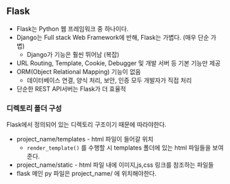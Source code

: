 ## Flask

* Flask는 Python 웹 프레임워크 중 하나이다.
* Django는 Full stack Web Framework에 반해, Flask는 가볍다. (매우 단순 가볍)
  * Django가 기능은 훨씬 뛰어남 (복잡)
* URL Routing, Template, Cookie, Debugger 및 개발 서버 등 기본 기능만 제공
* ORM(Object Relational Mapping) 기능이 없음
  * 데이터베이스 연결, 양식 처리, 보안, 인증 모두 개발자가 직접 처리
* 단순한 REST API서버는 Flask가 더 효율적

### 디렉토리 폴더 구성

Flask에서 정의되어 있는 디렉토리 구조이기 때문에 따라야한다.

* project_name/templates - html 파일이 들어갈 위치
  * ```render_template()``` 를 수행할 시 templates 폴더에 있는 html 파일들을 보여준다.
* project_name/static - html 파일 내에 이미지,js,css 링크를 참조하는 파일들
* flask 메인 py 파일은 project_name/ 에 위치해야한다.

